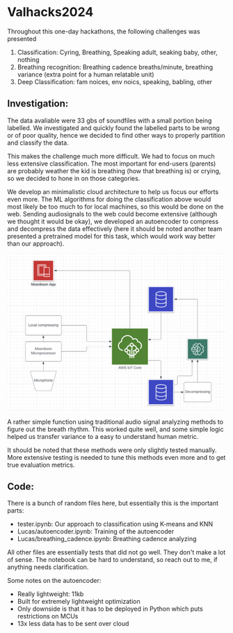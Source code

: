 # Valhacks2024

Throughout this one-day hackathons, the following challenges was presented

1. Classification: Cyring, Breathing, Speaking adult, seaking baby, other, nothing
2. Breathing recognition: Breathing cadence breaths/minute, breathing variance (extra point for a human relatable unit)
3. Deep Classification: fam noices, env noics, speaking, babling, other

## Investigation:

The data avaliable were 33 gbs of soundfiles with a small portion being labelled. We investigated and quickly found the labelled parts to be wrong or of poor quality, hence we decided to find other ways to properly partition and classify the data.

This makes the challenge much more difficult. We had to focus on much less extensive classification. The most important for end-users (parents) are probably weather the kid is breathing (how that breathing is) or crying, so we decided to hone in on those categories.

We develop an minimalistic cloud architecture to help us focus our efforts even more. The ML algorithms for doing the classification above would most likely be too much to for local machines, so this would be done on the web. Sending audiosignals to the web could become extensive (although we thought it would be okay), we developed an autoencoder to compress and decompress the data effectively (here it should be noted another team presented a pretrained model for this task, which would work way better than our approach).

![cloud structure](image.png)

A rather simple function using traditional audio signal analyzing methods to figure out the breath rhythm. This worked quite well, and some simple logic helped us transfer variance to a easy to understand human metric.

It should be noted that these methods were only slightly tested manually. More extensive testing is needed to tune this methods even more and to get true evaluation metrics. 

## Code:

There is a bunch of random files here, but essentially this is the important parts:

- tester.ipynb: Our approach to classification using K-means and KNN
- Lucas/autoencoder.ipynb: Training of the autoencoder
- Lucas/breathing_cadence.ipynb: Breathing cadence analyzing

All other files are essentially tests that did not go well. They don't make a lot of sense. The notebook can be hard to understand, so reach out to me, if anything needs clarification.

Some notes on the autoencoder:
- Really lightweight: 11kb
- Built for extremely lightweight optimization
- Only downside is that it has to be deployed in Python which puts restrictions on MCUs
- 13x less data has to be sent over cloud